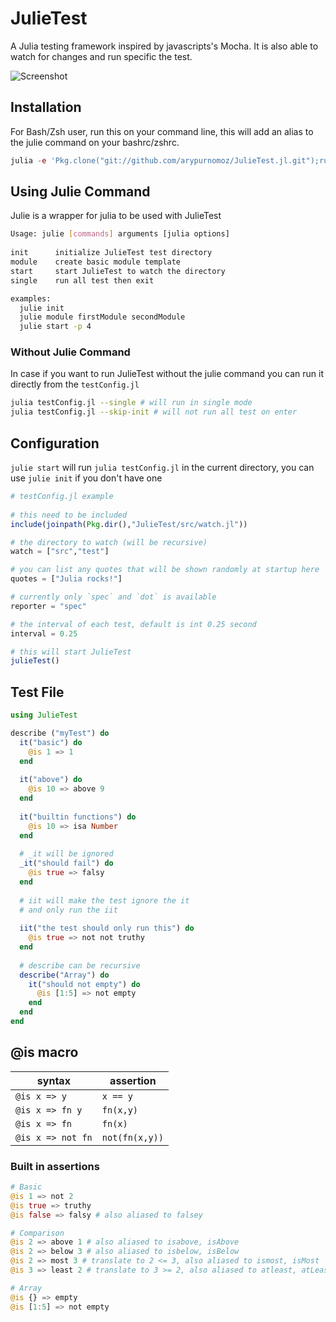 # JulieTest

A Julia testing framework inspired by javascripts's Mocha. It is also able to watch for changes and run specific the test.

![Screenshot](https://github.com/arypurnomoz/JulieTest.jl/raw/master/res/screenshot.png)

## Installation

For Bash/Zsh user, run this on your command line, this will add an alias to the julie command on your bashrc/zshrc.
```jl
julia -e 'Pkg.clone("git://github.com/arypurnomoz/JulieTest.jl.git");run(`$(joinpath(Pkg.dir(),"JulieTest/install.sh")) $(Pkg.dir())`)'
```

## Using Julie Command

Julie is a wrapper for julia to be used with JulieTest
```sh
Usage: julie [commands] arguments [julia options]
  
init      initialize JulieTest test directory
module    create basic module template
start     start JulieTest to watch the directory
single    run all test then exit

examples:
  julie init
  julie module firstModule secondModule
  julie start -p 4
```

### Without Julie Command

In case if you want to run JulieTest without the julie command you can run it directly from the `testConfig.jl`
```sh
julia testConfig.jl --single # will run in single mode
julia testConfig.jl --skip-init # will not run all test on enter
```

## Configuration

`julie start` will run `julia testConfig.jl` in the current directory, you can use `julie init` if you don't have one
```jl
# testConfig.jl example
 
# this need to be included
include(joinpath(Pkg.dir(),"JulieTest/src/watch.jl"))

# the directory to watch (will be recursive)
watch = ["src","test"]

# you can list any quotes that will be shown randomly at startup here
quotes = ["Julia rocks!"]

# currently only `spec` and `dot` is available
reporter = "spec"

# the interval of each test, default is int 0.25 second
interval = 0.25 

# this will start JulieTest
julieTest()
```

## Test File

```jl
using JulieTest

describe ("myTest") do
  it("basic") do
    @is 1 => 1
  end
  
  it("above") do
    @is 10 => above 9
  end
  
  it("builtin functions") do
    @is 10 => isa Number
  end
  
  # _it will be ignored
  _it("should fail") do
    @is true => falsy
  end
  
  # iit will make the test ignore the it
  # and only run the iit
  
  iit("the test should only run this") do
    @is true => not not truthy
  end
  
  # describe can be recursive
  describe("Array") do
    it("should not empty") do
      @is [1:5] => not empty
    end
  end
end
```

## @is macro
| syntax            | assertion      |
|-------------------|----------------|
| `@is x => y`      | `x == y`       |
| `@is x => fn y`   | `fn(x,y)`      |
| `@is x => fn`     | `fn(x)`        |
| `@is x => not fn` | `not(fn(x,y))` |

### Built in assertions
```jl
# Basic
@is 1 => not 2
@is true => truthy
@is false => falsy # also aliased to falsey

# Comparison
@is 2 => above 1 # also aliased to isabove, isAbove
@is 2 => below 3 # also aliased to isbelow, isBelow
@is 2 => most 3 # translate to 2 <= 3, also aliased to ismost, isMost
@is 3 => least 2 # translate to 3 >= 2, also aliased to atleast, atLeast

# Array
@is {} => empty
@is [1:5] => not empty
```

